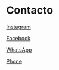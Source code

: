 <!-- subtitle: Contacto -->
# Contacto

[Instagram](https://instagram.com/tcck.uy/)

[Facebook](https://fb.me/tcck.uy)

[WhatsApp](https://wa.me/59892916460)

[Phone](tel:+59892916460)
